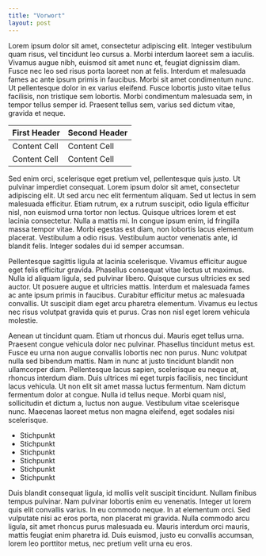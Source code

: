 ```yaml
---
title: "Vorwort"
layout: post
---
```

Lorem ipsum dolor sit amet, consectetur adipiscing elit. Integer vestibulum quam risus, vel tincidunt leo cursus a. Morbi interdum laoreet sem a iaculis. Vivamus augue nibh, euismod sit amet nunc et, feugiat dignissim diam. Fusce nec leo sed risus porta laoreet non at felis. Interdum et malesuada fames ac ante ipsum primis in faucibus. Morbi sit amet condimentum nunc. Ut pellentesque dolor in ex varius eleifend. Fusce lobortis justo vitae tellus facilisis, non tristique sem lobortis. Morbi condimentum malesuada sem, in tempor tellus semper id. Praesent tellus sem, varius sed dictum vitae, gravida et neque.

| First Header  | Second Header |
| ------------- | ------------- |
| Content Cell  | Content Cell  |
| Content Cell  | Content Cell  |

Sed enim orci, scelerisque eget pretium vel, pellentesque quis justo. Ut pulvinar imperdiet consequat. Lorem ipsum dolor sit amet, consectetur adipiscing elit. Ut sed arcu nec elit fermentum aliquam. Sed ut lectus in sem malesuada efficitur. Etiam rutrum, ex a rutrum suscipit, odio ligula efficitur nisl, non euismod urna tortor non lectus. Quisque ultrices lorem et est lacinia consectetur. Nulla a mattis mi. In congue ipsum enim, id fringilla massa tempor vitae. Morbi egestas est diam, non lobortis lacus elementum placerat. Vestibulum a odio risus. Vestibulum auctor venenatis ante, id blandit felis. Integer sodales dui id semper accumsan.

Pellentesque sagittis ligula at lacinia scelerisque. Vivamus efficitur augue eget felis efficitur gravida. Phasellus consequat vitae lectus ut maximus. Nulla id aliquam ligula, sed pulvinar libero. Quisque cursus ultricies ex sed auctor. Ut posuere augue et ultricies mattis. Interdum et malesuada fames ac ante ipsum primis in faucibus. Curabitur efficitur metus ac malesuada convallis. Ut suscipit diam eget arcu pharetra elementum. Vivamus eu lectus nec risus volutpat gravida quis et purus. Cras non nisl eget lorem vehicula molestie.

Aenean ut tincidunt quam. Etiam ut rhoncus dui. Mauris eget tellus urna. Praesent congue vehicula dolor nec pulvinar. Phasellus tincidunt metus est. Fusce eu urna non augue convallis lobortis nec non purus. Nunc volutpat nulla sed bibendum mattis. Nam in nunc at justo tincidunt blandit non ullamcorper diam. Pellentesque lacus sapien, scelerisque eu neque at, rhoncus interdum diam. Duis ultrices mi eget turpis facilisis, nec tincidunt lacus vehicula. Ut non elit sit amet massa luctus fermentum. Nam dictum fermentum dolor at congue. Nulla id tellus neque. Morbi quam nisl, sollicitudin et dictum a, luctus non augue. Vestibulum vitae scelerisque nunc. Maecenas laoreet metus non magna eleifend, eget sodales nisi scelerisque.

 * Stichpunkt
 * Stichpunkt
 * Stichpunkt
 * Stichpunkt
 * Stichpunkt
 * Stichpunkt
 
Duis blandit consequat ligula, id mollis velit suscipit tincidunt. Nullam finibus tempus pulvinar. Nam pulvinar lobortis enim eu venenatis. Integer ut lorem quis elit convallis varius. In eu commodo neque. In at elementum orci. Sed vulputate nisi ac eros porta, non placerat mi gravida. Nulla commodo arcu ligula, sit amet rhoncus purus malesuada eu. Mauris interdum orci mauris, mattis feugiat enim pharetra id. Duis euismod, justo eu convallis accumsan, lorem leo porttitor metus, nec pretium velit urna eu eros.


